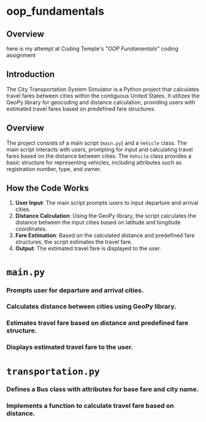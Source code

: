 # oop_fundamentals

## **Overview**
here is my attempt at Coding Temple's *"OOP Fundamentals"* coding assignment


## Introduction

The City Transportation System Simulator is a Python project that calculates travel fares between cities within the contiguous United States. It utilizes the GeoPy library for geocoding and distance calculation, providing users with estimated travel fares based on predefined fare structures.

## Overview

The project consists of a main script (`main.py`) and a `Vehicle` class. The main script interacts with users, prompting for input and calculating travel fares based on the distance between cities. The `Vehicle` class provides a basic structure for representing vehicles, including attributes such as registration number, type, and owner.

## How the Code Works

1. **User Input**: The main script prompts users to input departure and arrival cities.
2. **Distance Calculation**: Using the GeoPy library, the script calculates the distance between the input cities based on latitude and longitude coordinates.
3. **Fare Estimation**: Based on the calculated distance and predefined fare structures, the script estimates the travel fare.
4. **Output**: The estimated travel fare is displayed to the user.


# `main.py`


### Prompts user for departure and arrival cities.
### Calculates distance between cities using GeoPy library.
### Estimates travel fare based on distance and predefined fare structure.
### Displays estimated travel fare to the user.


# `transportation.py`

### Defines a Bus class with attributes for base fare and city name.
### Implements a function to calculate travel fare based on distance.
